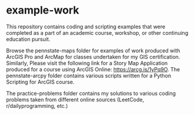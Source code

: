 # example-work

This repository contains coding and scripting examples that were completed as a part of an academic course, workshop, or other continuing education pursuit.

Browse the pennstate-maps folder for examples of work produced with ArcGIS Pro and ArcMap for classes undertaken for my GIS certification. Similarly, Please visit the following link for a Story Map Application produced for a course using ArcGIS Online: https://arcg.is/1yPq9O. The pennstate-arcpy folder contains various scripts written for a Python Scripting for ArcGIS course.

The practice-problems folder contains my solutions to various coding problems taken from different online sources (LeetCode, r/dailyprogramming, etc.)